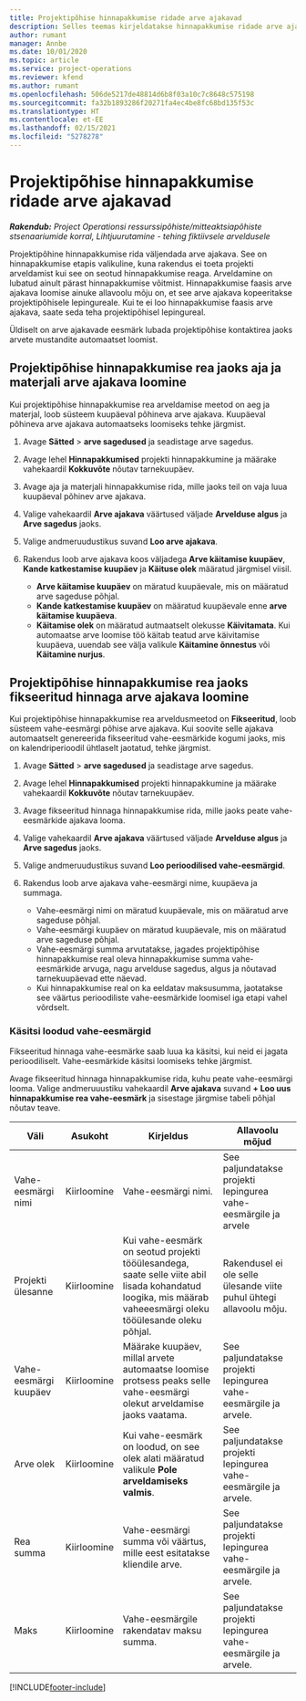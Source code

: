 ```yaml
---
title: Projektipõhise hinnapakkumise ridade arve ajakavad
description: Selles teemas kirjeldatakse hinnapakkumise ridade arve ajakavade ja vahe-eesmärkide loomist.
author: rumant
manager: Annbe
ms.date: 10/01/2020
ms.topic: article
ms.service: project-operations
ms.reviewer: kfend
ms.author: rumant
ms.openlocfilehash: 506de5217de48814d6b8f03a10c7c8648c575198
ms.sourcegitcommit: fa32b1893286f20271fa4ec4be8fc68bd135f53c
ms.translationtype: HT
ms.contentlocale: et-EE
ms.lasthandoff: 02/15/2021
ms.locfileid: "5278278"
---
```

# <a name="invoice-schedules-on-project-based-quote-lines"></a>Projektipõhise hinnapakkumise ridade arve ajakavad

_**Rakendub:** Project Operationsi ressurssipõhiste/mitteaktsiapõhiste stsenaariumide korral,  Lihtjuurutamine - tehing fiktiivsele arveldusele_

Projektipõhine hinnapakkumise rida väljendada arve ajakava. See on hinnapakkumise etapis valikuline, kuna rakendus ei toeta projekti arveldamist kui see on seotud hinnapakkumise reaga. Arveldamine on lubatud ainult pärast hinnapakkumise võitmist. Hinnapakkumise faasis arve ajakava loomise ainuke allavoolu mõju on, et see arve ajakava kopeeritakse projektipõhisele lepingureale. Kui te ei loo hinnapakkumise faasis arve ajakava, saate seda teha projektipõhisel lepingureal.

Üldiselt on arve ajakavade eesmärk lubada projektipõhise kontaktirea jaoks arvete mustandite automaatset loomist. 

## <a name="create-a-time-and-material-invoice-schedule-for-a-project-based-quote-line"></a>Projektipõhise hinnapakkumise rea jaoks aja ja materjali arve ajakava loomine

Kui projektipõhise hinnapakkumise rea arveldamise meetod on aeg ja materjal, loob süsteem kuupäeval põhineva arve ajakava. Kuupäeval põhineva arve ajakava automaatseks loomiseks tehke järgmist.

1. Avage **Sätted** > **arve sagedused** ja seadistage arve sagedus.
2. Avage lehel **Hinnapakkumised** projekti hinnapakkumine ja määrake vahekaardil **Kokkuvõte** nõutav tarnekuupäev.
3. Avage aja ja materjali hinnapakkumise rida, mille jaoks teil on vaja luua kuupäeval põhinev arve ajakava. 
4. Valige vahekaardil **Arve ajakava** väärtused väljade **Arvelduse algus** ja **Arve sagedus** jaoks. 
5. Valige andmeruudustikus suvand **Loo arve ajakava**.
6. Rakendus loob arve ajakava koos väljadega **Arve käitamise kuupäev**, **Kande katkestamise kuupäev** ja **Käituse olek** määratud järgmisel viisil.

    - **Arve käitamise kuupäev** on märatud kuupäevale, mis on määratud arve sageduse põhjal.
    - **Kande katkestamise kuupäev** on määratud kuupäevale enne **arve käitamise kuupäeva**.
    - **Käitamise olek** on määratud autmaatselt olekusse **Käivitamata**. Kui automaatse arve loomise töö käitab teatud arve käivitamise kuupäeva, uuendab see välja valikule **Käitamine õnnestus** või **Käitamine nurjus**.

## <a name="create-a-fixed-price-invoice-schedule-for-a-project-based-quote-line"></a>Projektipõhise hinnapakkumise rea jaoks fikseeritud hinnaga arve ajakava loomine

Kui projektipõhise hinnapakkumise rea arveldusmeetod on **Fikseeritud**, loob süsteem vahe-eesmärgi põhise arve ajakava. Kui soovite selle ajakava automaatselt genereerida fikseeritud vahe-eesmärkide kogumi jaoks, mis on kalendriperioodil ühtlaselt jaotatud, tehke järgmist.

1. Avage **Sätted** > **arve sagedused** ja seadistage arve sagedus.
2. Avage lehel **Hinnapakkumised** projekti hinnapakkumine ja määrake vahekaardil **Kokkuvõte** nõutav tarnekuupäev.
3. Avage fikseeritud hinnaga hinnapakkumise rida, mille jaoks peate vahe-eesmärkide ajakava looma. 
4. Valige vahekaardil **Arve ajakava** väärtused väljade **Arvelduse algus** ja **Arve sagedus** jaoks. 
5. Valige andmeruudustikus suvand **Loo perioodilised vahe-eesmärgid**.
6. Rakendus loob arve ajakava vahe-eesmärgi nime, kuupäeva ja summaga.

    - Vahe-eesmärgi nimi on märatud kuupäevale, mis on määratud arve sageduse põhjal.
    - Vahe-eesmärgi kuupäev on märatud kuupäevale, mis on määratud arve sageduse põhjal.
    - Vahe-eesmärgi summa arvutatakse, jagades projektipõhise hinnapakkumise real oleva hinnapakkumise summa vahe-eesmärkide arvuga, nagu arvelduse sagedus, algus ja nõutavad tarnekuupäevad ette näevad.
    - Kui hinnapakkumise real on ka eeldatav maksusumma, jaotatakse see väärtus perioodiliste vahe-eesmärkide loomisel iga etapi vahel võrdselt.

### <a name="manually-create-milestones"></a>Käsitsi loodud vahe-eesmärgid

Fikseeritud hinnaga vahe-eesmärke saab luua ka käsitsi, kui neid ei jagata perioodiliselt. Vahe-eesmärkide käsitsi loomiseks tehke järgmist.

Avage fikseeritud hinnaga hinnapakkumise rida, kuhu peate vahe-eesmärgi looma. Valige andmeruuustiku vahekaardil **Arve ajakava** suvand **+ Loo uus hinnapakkumise rea vahe-eesmärk** ja sisestage järgmise tabeli põhjal nõutav teave.

| **Väli** | **Asukoht** | **Kirjeldus** | **Allavoolu mõjud** |
| --- | --- | --- | --- |
| Vahe-eesmärgi nimi | Kiirloomine | Vahe-eesmärgi nimi. | See paljundatakse projekti lepingurea vahe-eesmärgile ja arvele |
| Projekti ülesanne | Kiirloomine | Kui vahe-eesmärk on seotud projekti tööülesandega, saate selle viite abil lisada kohandatud loogika, mis määrab vaheeesmärgi oleku tööülesande oleku põhjal. | Rakendusel ei ole selle ülesande viite puhul ühtegi allavoolu mõju. |
| Vahe-eesmärgi kuupäev | Kiirloomine | Määrake kuupäev, millal arvete automaatse loomise protsess peaks selle vahe-eesmärgi olekut arveldamise jaoks vaatama. | See paljundatakse projekti lepingurea vahe-eesmärgile ja arvele. |
| Arve olek | Kiirloomine | Kui vahe-eesmärk on loodud, on see olek alati määratud valikule **Pole arveldamiseks valmis**. | See paljundatakse projekti lepingurea vahe-eesmärgile ja arvele. |
| Rea summa | Kiirloomine | Vahe-eesmärgi summa või väärtus, mille eest esitatakse kliendile arve. | See paljundatakse projekti lepingurea vahe-eesmärgile ja arvele. |
| Maks | Kiirloomine | Vahe-eesmärgile rakendatav maksu summa. | See paljundatakse projekti lepingurea vahe-eesmärgile ja arvele. |


[!INCLUDE[footer-include](../includes/footer-banner.md)]